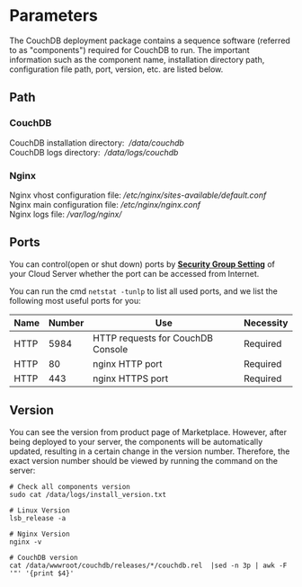 # Parameters

The CouchDB deployment package contains a sequence software (referred to as "components") required for CouchDB to run. The important information such as the component name, installation directory path, configuration file path, port, version, etc. are listed below.

## Path

### CouchDB

CouchDB installation directory:  */data/couchdb*  
CouchDB logs directory:  */data/logs/couchdb*   

### Nginx

Nginx vhost configuration file: */etc/nginx/sites-available/default.conf*  
Nginx main configuration file: */etc/nginx/nginx.conf*  
Nginx logs file: */var/log/nginx/*

## Ports

You can control(open or shut down) ports by **[Security Group Setting](https://support.websoft9.com/docs/faq/zh/tech-instance.html)** of your Cloud Server whether the port can be accessed from Internet.

You can run the cmd `netstat -tunlp` to list all used ports, and we list the following most useful ports for you:

| Name | Number | Use |  Necessity |
| --- | --- | --- | --- |
| HTTP | 5984 | HTTP requests for CouchDB Console| Required |
| HTTP | 80 |  nginx HTTP port | Required |
| HTTP | 443 | nginx HTTPS port| Required |


## Version

You can see the version from product page of Marketplace. However, after being deployed to your server, the components will be automatically updated, resulting in a certain change in the version number. Therefore, the exact version number should be viewed by running the command on the server:

```shell
# Check all components version
sudo cat /data/logs/install_version.txt

# Linux Version
lsb_release -a

# Nginx Version
nginx -v

# CouchDB version
cat /data/wwwroot/couchdb/releases/*/couchdb.rel  |sed -n 3p | awk -F '"' '{print $4}'
```